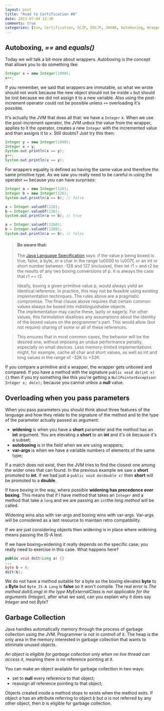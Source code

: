 ```yaml
---
layout: post
title: "Road to Certification #8"
date: 2013-07-04 12:30
comments: true
categories: [Sun, Certification, SCJP, OSCJP, JAVA6, Autoboxing, Wrappers, Garbage Collection]
---
```


## Autoboxing, *==* and *equals()*
Today we will talk a bit more about wrappers. Autoboxing is the concept that allows you to do something like:

~~~~~~~~ java
Integer x = new Integer(1000);
x++;
~~~~~~~~

If you remember, we said that wrappers are immutable, so what we wrote should not work because the new object should not be inside `x` but should be lost because we did not assign it to a new variable. Also using the post-increment operator could not be possible unless `++` overloading it's possible.

It's actually the JVM that does all that: we have a `Integer` x. When we use the post-increment operator, the JVM unbox the value from the wrapper, applies to it the operator, creates a new `Integer` with the incremented value and than assigns it to `x`. Still doubts? Just try this then:

~~~~~~~~ java
Integer y = new Integer(1999);
Integer x = y;
System.out.println(x == y);
y++;
System.out.println(x == y);
~~~~~~~~

<!-- more -->
For wrappers equality is defined as having the same value and therefore the same primitive type. As we saw you really need to be careful in using the operator `==` because you can have surprises:

~~~~~~~~ java
Integer a = new Integer(126);
Integer b = new Integer(126);
System.out.println(a == b); // false

a = Integer.valueOf(126);
b = Integer.valueOf(126);
System.out.println(a == b); // true

a = Integer.valueOf(1260);
b = Integer.valueOf(1260);
System.out.println(a == b); // false
~~~~~~~~

> #### Be aware that:
> The [Java Language Specification](http://docs.oracle.com/javase/specs/jls/se7/html/jls-5.html#jls-5.1.7) says: if the value p being boxed is true, false, a byte, or a char in the range \u0000 to \u007f, or an int or short number between -128 and 127 (inclusive), then let r1 > and r2 be the results of any two boxing conversions of p. It is always the case that r1 == r2.
>
> Ideally, boxing a given primitive value p, would always yield an identical reference. In practice, this may not be feasible using existing implementation techniques. The rules above are a pragmatic compromise. The final clause above requires that certain common values always be boxed into indistinguishable objects.  
> The implementation may cache these, lazily or eagerly. For other values, this formulation disallows any assumptions about the identity of the boxed values on the programmer's part. This would allow (but not require) sharing of some or all of these references.

> This ensures that in most common cases, the behavior will be the desired one, without imposing an undue performance penalty, especially on small devices. Less memory-limited implementations might, for example, cache all char and short values, as well as int and long values in the range of -32K to +32K.

If you compare a primitive and a wrapper, the wrapper gets unboxed and compared. If you have a method with the signature `public void do(int x) {}` then if you try something like this you're getting a `NullPointerException`: `Integer x; do(x);` because you cannot unbox a **null** value.

## Overloading when you pass parameters
When you pass parameters you should think about three features of the language and how they relate to the signature of the method and to the type of the parameter actually passed as argument:

* **widening** is when you have a **short** parameter and the method has an **int** argument. You are elevating a **short** to an **int** and it's ok because it's a subset;
* **autoboxing** is in the field when we are using wrappers;
* **var-args** is when we have a variable numbers of elements of the same type;

If a match does not exist, then the JVM tries to find the closest one among the wider ones that can found. In the previous example we saw a **short** promoted to **int**. If we had just a `public void do(double x)` then **short** will be promoted to a **double**.

If have *boxing* in the way, where possible **widening has precedence over boxing**. This means that if I have method that takes an `Integer` and a method that take a `long` and we are passing an `int`the *long method* will be called.

Widening wins also with var-args and boxing wins with var-args. Var-args will be considered as a last resource to maintain retro compatibility.

If we are just considering objects then widening is in place where widening means passing the IS-A test.

If we have boxing+widening it really depends on the specific case, you really need to exercise in this case. What happens here?

~~~~~~~~ java
public void doIt(Long a) {}
...
byte b = 0;
doIt(b);
~~~~~~~~

We do not have a method suitable for a byte so the boxing elevates **byte** to a **Byte** but `Byte IS-A Long` is **false** so it won't compile. The real error is *The method doIt(Long) in the type MyExternalClass is not applicable for the arguments (Integer)*, after what we said, can you explain why it does say *Integer* and not *Byte*?

## Garbage Collection
Java handles automatically memory through the process of garbage collection using the JVM. Programmer is not in controll of it. The heap is the only area in the memory interested in garbage collection that wants to eliminate unused objects.

*An object is eligible for garbage collection only when no live thread can access it*, meaning there is no reference pointing at it.

You can make an object available for garbage collection in two ways:

* set to **null** every reference to that object;
* reassign all reference pointing to that object;

Objects created inside a method stops to exists when the method exits. If object *a* has an attribute referring to object *b* but *a* is not referred by any other object, then *b* is eligible for garbage collection.
